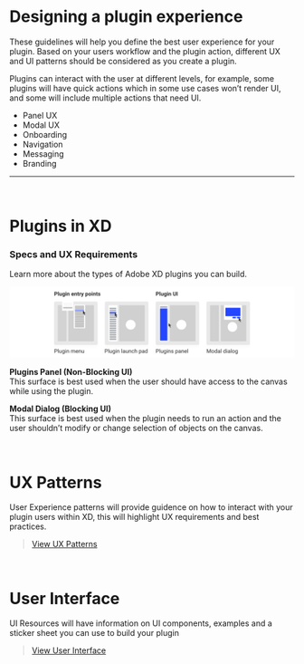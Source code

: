 # Designing a plugin experience

These guidelines will help you define the best user experience for your plugin. Based on your users workflow and the plugin action, different UX and UI patterns should be considered as you create a plugin.

Plugins can interact with the user at different levels, for example, some plugins will have quick actions which in some use cases won’t render UI, and some will include multiple actions that need UI. 

- Panel UX
- Modal UX
- Onboarding
- Navigation
- Messaging
- Branding

----------

 <br />
 
# Plugins in XD

### Specs and UX Requirements

Learn more about the types of Adobe XD plugins you can build.

![Panels and modals](ux-images/Design-xd-plugins-1.png)

**Plugins Panel (Non-Blocking UI)**  
This surface is best used when the user should have access to the canvas while using the plugin.

**Modal Dialog (Blocking UI)**  
This surface is best used when the plugin needs to run an action and the user shouldn’t modify or change selection of objects on the canvas.

 <br />

# UX Patterns

User Experience patterns will provide guidence on how to interact with your plugin users within XD, this will highlight UX requirements and best practices.

> [View UX Patterns](/ux-patterns/index.md)

 <br />
 
# User Interface

UI Resources will have information on UI components, examples and a sticker sheet you can use to build your plugin 

> [View User Interface](/user-interface/index.md)
